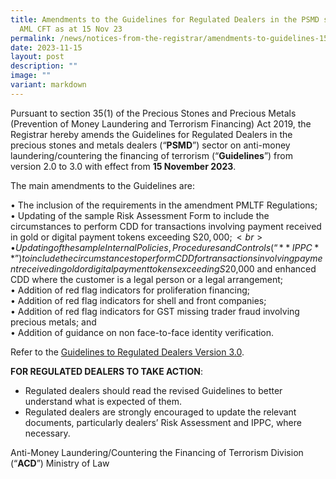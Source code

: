 ```yaml
---
title: Amendments to the Guidelines for Regulated Dealers in the PSMD sector on
  AML CFT as at 15 Nov 23
permalink: /news/notices-from-the-registrar/amendments-to-guidelines-15-nov-2023/
date: 2023-11-15
layout: post
description: ""
image: ""
variant: markdown
---
```

Pursuant to section 35(1) of the Precious Stones and Precious Metals (Prevention of Money Laundering and Terrorism Financing) Act 2019, the Registrar hereby amends the Guidelines for Regulated Dealers in the precious stones and metals dealers (“**PSMD**”) sector on anti-money laundering/countering the financing of terrorism (“**Guidelines**”) from version 2.0 to 3.0 with effect from **15 November 2023**.

The main amendments to the Guidelines are:

•	The inclusion of the requirements in the amendment PMLTF Regulations;<br>
•	Updating of the sample Risk Assessment Form to include the circumstances to perform CDD for transactions involving payment received in gold or digital payment tokens exceeding S$20,000;<br>
•	Updating of the sample Internal Policies, Procedures and Controls (“**IPPC**”) to include the circumstances to perform CDD for transactions involving payment received in gold or digital payment tokens exceeding S$20,000 and enhanced CDD where the customer is a legal person or a legal arrangement;<br>
•	Addition of red flag indicators for proliferation financing;<br>
•	Addition of red flag indicators for shell and front companies;<br> 
•	Addition of red flag indicators for GST missing trader fraud involving precious metals; and<br>
•	Addition of guidance on non face-to-face identity verification.<br>

Refer to the <a href="https://acd.mlaw.gov.sg/guidelines/" target="_blank">Guidelines to Regulated Dealers Version 3.0</a>. 

**FOR REGULATED DEALERS TO TAKE ACTION**: 
-	Regulated dealers should read the revised Guidelines to better understand what is expected of them.
-	Regulated dealers are strongly encouraged to update the relevant documents, particularly dealers’ Risk Assessment and IPPC, where necessary.

Anti-Money Laundering/Countering the Financing of Terrorism Division (“**ACD**”)
Ministry of Law